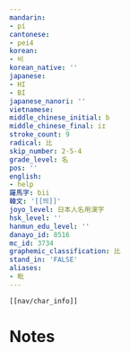 ```yaml
---
mandarin:
- pí
cantonese:
- pei4
korean:
- 비
korean_native: ''
japanese:
- HI
- BI
japanese_nanori: ''
vietnamese:
middle_chinese_initial: b
middle_chinese_final: iɪ
stroke_count: 9
radical: 比
skip_number: 2-5-4
grade_level: 名
pos: ''
english:
- help
羅馬字: bii
韓文: '[[븨]]'
joyo_level: 日本人名用漢字
hsk_level: ''
hanmun_edu_level: ''
danayo_id: 8516
mc_id: 3734
graphemic_classification: 比
stand_in: 'FALSE'
aliases:
- 毗
---
```

```meta-bind-embed
[[nav/char_info]]
```

# Notes
